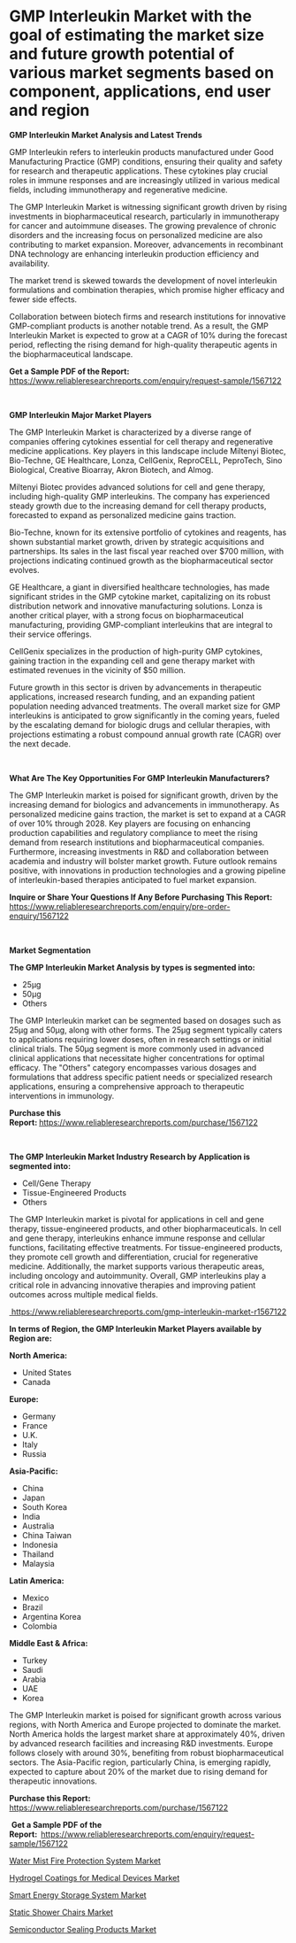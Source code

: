 <p><h1>GMP Interleukin Market with the goal of estimating the market size and future growth potential of various market segments based on component, applications, end user and region</h1></p><p><strong>GMP Interleukin Market Analysis and Latest Trends</strong></p>
<p><p>GMP Interleukin refers to interleukin products manufactured under Good Manufacturing Practice (GMP) conditions, ensuring their quality and safety for research and therapeutic applications. These cytokines play crucial roles in immune responses and are increasingly utilized in various medical fields, including immunotherapy and regenerative medicine. </p><p>The GMP Interleukin Market is witnessing significant growth driven by rising investments in biopharmaceutical research, particularly in immunotherapy for cancer and autoimmune diseases. The growing prevalence of chronic disorders and the increasing focus on personalized medicine are also contributing to market expansion. Moreover, advancements in recombinant DNA technology are enhancing interleukin production efficiency and availability.</p><p>The market trend is skewed towards the development of novel interleukin formulations and combination therapies, which promise higher efficacy and fewer side effects. </p><p>Collaboration between biotech firms and research institutions for innovative GMP-compliant products is another notable trend. As a result, the GMP Interleukin Market is expected to grow at a CAGR of 10% during the forecast period, reflecting the rising demand for high-quality therapeutic agents in the biopharmaceutical landscape.</p></p>
<p><strong>Get a Sample PDF of the Report:&nbsp;</strong> <a href="https://www.reliableresearchreports.com/enquiry/request-sample/1567122">https://www.reliableresearchreports.com/enquiry/request-sample/1567122</a></p>
<p>&nbsp;</p>
<p><strong>GMP Interleukin Major Market Players</strong></p>
<p><p>The GMP Interleukin Market is characterized by a diverse range of companies offering cytokines essential for cell therapy and regenerative medicine applications. Key players in this landscape include Miltenyi Biotec, Bio-Techne, GE Healthcare, Lonza, CellGenix, ReproCELL, PeproTech, Sino Biological, Creative Bioarray, Akron Biotech, and Almog.</p><p>Miltenyi Biotec provides advanced solutions for cell and gene therapy, including high-quality GMP interleukins. The company has experienced steady growth due to the increasing demand for cell therapy products, forecasted to expand as personalized medicine gains traction.</p><p>Bio-Techne, known for its extensive portfolio of cytokines and reagents, has shown substantial market growth, driven by strategic acquisitions and partnerships. Its sales in the last fiscal year reached over $700 million, with projections indicating continued growth as the biopharmaceutical sector evolves.</p><p>GE Healthcare, a giant in diversified healthcare technologies, has made significant strides in the GMP cytokine market, capitalizing on its robust distribution network and innovative manufacturing solutions. Lonza is another critical player, with a strong focus on biopharmaceutical manufacturing, providing GMP-compliant interleukins that are integral to their service offerings. </p><p>CellGenix specializes in the production of high-purity GMP cytokines, gaining traction in the expanding cell and gene therapy market with estimated revenues in the vicinity of $50 million.</p><p>Future growth in this sector is driven by advancements in therapeutic applications, increased research funding, and an expanding patient population needing advanced treatments. The overall market size for GMP interleukins is anticipated to grow significantly in the coming years, fueled by the escalating demand for biologic drugs and cellular therapies, with projections estimating a robust compound annual growth rate (CAGR) over the next decade.</p></p>
<p>&nbsp;</p>
<p><strong>What Are The Key Opportunities For GMP Interleukin Manufacturers?</strong></p>
<p><p>The GMP Interleukin market is poised for significant growth, driven by the increasing demand for biologics and advancements in immunotherapy. As personalized medicine gains traction, the market is set to expand at a CAGR of over 10% through 2028. Key players are focusing on enhancing production capabilities and regulatory compliance to meet the rising demand from research institutions and biopharmaceutical companies. Furthermore, increasing investments in R&D and collaboration between academia and industry will bolster market growth. Future outlook remains positive, with innovations in production technologies and a growing pipeline of interleukin-based therapies anticipated to fuel market expansion.</p></p>
<p><strong>Inquire or Share Your Questions If Any Before Purchasing This Report:</strong> <a href="https://www.reliableresearchreports.com/enquiry/pre-order-enquiry/1567122">https://www.reliableresearchreports.com/enquiry/pre-order-enquiry/1567122</a></p>
<p>&nbsp;</p>
<p><strong>Market Segmentation</strong></p>
<p><strong>The GMP Interleukin Market Analysis by types is segmented into:</strong></p>
<p><ul><li>25μg</li><li>50μg</li><li>Others</li></ul></p>
<p><p>The GMP Interleukin market can be segmented based on dosages such as 25µg and 50µg, along with other forms. The 25µg segment typically caters to applications requiring lower doses, often in research settings or initial clinical trials. The 50µg segment is more commonly used in advanced clinical applications that necessitate higher concentrations for optimal efficacy. The "Others" category encompasses various dosages and formulations that address specific patient needs or specialized research applications, ensuring a comprehensive approach to therapeutic interventions in immunology.</p></p>
<p><strong>Purchase this Report:&nbsp;</strong><a href="https://www.reliableresearchreports.com/purchase/1567122">https://www.reliableresearchreports.com/purchase/1567122</a></p>
<p>&nbsp;</p>
<p><strong>The GMP Interleukin Market Industry Research by Application is segmented into:</strong></p>
<p><ul><li>Cell/Gene Therapy</li><li>Tissue-Engineered Products</li><li>Others</li></ul></p>
<p><p>The GMP Interleukin market is pivotal for applications in cell and gene therapy, tissue-engineered products, and other biopharmaceuticals. In cell and gene therapy, interleukins enhance immune response and cellular functions, facilitating effective treatments. For tissue-engineered products, they promote cell growth and differentiation, crucial for regenerative medicine. Additionally, the market supports various therapeutic areas, including oncology and autoimmunity. Overall, GMP interleukins play a critical role in advancing innovative therapies and improving patient outcomes across multiple medical fields.</p></p>
<p><a href="https://www.reliableresearchreports.com/gmp-interleukin-market-r1567122">&nbsp;https://www.reliableresearchreports.com/gmp-interleukin-market-r1567122</a></p>
<p><strong>In terms of Region, the GMP Interleukin Market Players available by Region are:</strong></p>
<p>
    <p> <strong> North America: </strong>
        <ul>
            <li>United States</li>
            <li>Canada</li>
        </ul>
        </p> 
    <p> <strong> Europe: </strong>
        <ul>
            <li>Germany</li>
            <li>France</li>
            <li>U.K.</li>
            <li>Italy</li>
            <li>Russia</li>
        </ul>
        </p> 
    <p> <strong> Asia-Pacific: </strong>
        <ul>
            <li>China</li>
            <li>Japan</li>
            <li>South Korea</li>
            <li>India</li>
            <li>Australia</li>
            <li>China Taiwan</li>
            <li>Indonesia</li>
            <li>Thailand</li>
            <li>Malaysia</li>
        </ul>
        </p> 
    <p> <strong> Latin America: </strong>
        <ul>
            <li>Mexico</li>
            <li>Brazil</li>
            <li>Argentina Korea</li>
            <li>Colombia</li>
        </ul>
        </p> 
    <p> <strong> Middle East & Africa: </strong>
        <ul>
            <li>Turkey</li>
            <li>Saudi</li>
            <li>Arabia</li>
            <li>UAE</li>
            <li>Korea</li>
        </ul>
    </p>
    </p>
<p><p>The GMP Interleukin market is poised for significant growth across various regions, with North America and Europe projected to dominate the market. North America holds the largest market share at approximately 40%, driven by advanced research facilities and increasing R&D investments. Europe follows closely with around 30%, benefiting from robust biopharmaceutical sectors. The Asia-Pacific region, particularly China, is emerging rapidly, expected to capture about 20% of the market due to rising demand for therapeutic innovations.</p></p>
<p><strong>Purchase this Report: </strong><a href="https://www.reliableresearchreports.com/purchase/1567122">https://www.reliableresearchreports.com/purchase/1567122</a></p>
<p>&nbsp;<strong>Get a Sample PDF of the Report:&nbsp;&nbsp;</strong><a href="https://www.reliableresearchreports.com/enquiry/request-sample/1567122">https://www.reliableresearchreports.com/enquiry/request-sample/1567122</a></p>
<p><strong></strong></p>
<p><p><a href="https://www.linkedin.com/pulse/market-forecasting-change-global-water-mist-fire-protection-system-cw2re?trackingId=O6daSUMxS0CpyXhnSR%2BDzA%3D%3D">Water Mist Fire Protection System Market</a></p><p><a href="https://medium.com/@faisalayoob601_9221/what-is-driving-the-global-hydrogel-coatings-for-medical-devices-market-310aca85983f">Hydrogel Coatings for Medical Devices Market</a></p><p><a href="https://www.linkedin.com/pulse/insights-smart-energy-storage-system-market-share-competitive-wpaqe?trackingId=9FTmiMkOTXO7BjhNMJv%2Fww%3D%3D">Smart Energy Storage System Market</a></p><p><a href="https://github.com/luckyshygirl/Market-Research-Report-List-6/blob/main/static-shower-chairs-market.md">Static Shower Chairs Market</a></p><p><a href="https://medium.com/@faisalayoob601_9221/semiconductor-sealing-products-market-report-by-product-type-ffkm-fkm-vmq-epdm-ptfe-others-end-3205abdf2f87">Semiconductor Sealing Products Market</a></p></p>